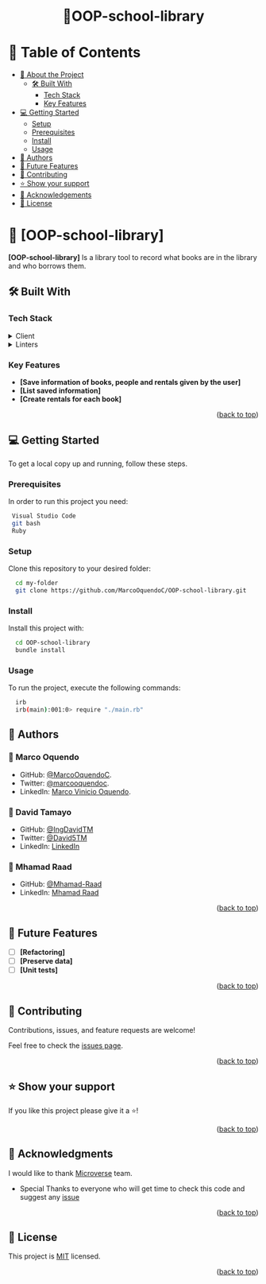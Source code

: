 <a name="readme-top"></a>

<div align="center">

  <h1>📖<b>OOP-school-library</b></h1>
  
</div>

<!-- TABLE OF CONTENTS -->

# 📗 Table of Contents

- [📖 About the Project](#about-project)
  - [🛠 Built With](#built-with)
    - [Tech Stack](#tech-stack)
    - [Key Features](#key-features)
- [💻 Getting Started](#getting-started)
  - [Setup](#setup)
  - [Prerequisites](#prerequisites)
  - [Install](#install)
  - [Usage](#usage)
- [👥 Authors](#authors)
- [🔭 Future Features](#future-features)
- [🤝 Contributing](#contributing)
- [⭐️ Show your support](#support)
- [🙏 Acknowledgements](#acknowledgements)
- [📝 License](#license)

<!-- PROJECT DESCRIPTION -->

# 📖 [OOP-school-library] <a name="about-project"></a>

**[OOP-school-library]** Is a library tool to record what books are in the library and who borrows them.

## 🛠 Built With <a name="built-with"></a>

### Tech Stack <a name="tech-stack"></a>

<details>
  <summary>Client</summary>
  <ul>
    <li><a href="https://www.ruby-lang.org/en/">Ruby</a></li>
  </ul>
</details>

<details>
  <summary>Linters</summary>
  <ul>
    <li><a href="https://docs.rubocop.org/rubocop/1.39/index.html">Rubocop</a></li>
  </ul>
</details>

<!--
<details>
<summary>Database</summary>
  <ul>
    <li><a href="https://www.postgresql.org/">PostgreSQL</a></li>
  </ul>
</details>
-->

### Key Features <a name="key-features"></a>

- **[Save information of books, people and rentals given by the user]**
- **[List saved information]**
- **[Create rentals for each book]**

<p align="right">(<a href="#readme-top">back to top</a>)</p>

<!-- GETTING STARTED -->

## 💻 Getting Started <a name="getting-started"></a>

To get a local copy up and running, follow these steps.

### Prerequisites

In order to run this project you need:

```sh
 Visual Studio Code
 git bash
 Ruby
```
### Setup

Clone this repository to your desired folder:

```sh
  cd my-folder
  git clone https://github.com/MarcoOquendoC/OOP-school-library.git
```
### Install

Install this project with:

```sh
  cd OOP-school-library
  bundle install
```
### Usage

To run the project, execute the following commands:

```sh
  irb
  irb(main):001:0> require "./main.rb"
```

<!-- AUTHORS -->

## 👥 Authors <a name="authors"></a>

### 👤 Marco Oquendo 

- GitHub: [@MarcoOquendoC](https://github.com/MarcoOquendoC). 
- Twitter: [@marcooquendoc](https://twitter.com/marcooquendoc). 
- LinkedIn: [Marco Vinicio Oquendo](https://www.linkedin.com/in/MarcoOquendoC/). 

### 👤 David Tamayo

- GitHub: [@IngDavidTM](https://github.com/IngDavidTM)
- Twitter: [@David5TM](https://twitter.com/David5TM)
- LinkedIn: [LinkedIn](https://www.linkedin.com/in/ing-david-tamayo)

### 👤 Mhamad Raad

- GitHub: [@Mhamad-Raad](https://github.com/Mhamad-Raad)
- LinkedIn: [Mhamad Raad](https://www.linkedin.com/in/mhamad-raad/) 


<p align="right">(<a href="#readme-top">back to top</a>)</p>


<!-- FUTURE FEATURES -->

## 🔭 Future Features <a name="future-features"></a>

- [ ] **[Refactoring]**
- [ ] **[Preserve data]**
- [ ] **[Unit tests]**

<p align="right">(<a href="#readme-top">back to top</a>)</p>

<!-- CONTRIBUTING -->

## 🤝 Contributing <a name="contributing"></a>

Contributions, issues, and feature requests are welcome!

Feel free to check the [issues page](https://github.com/MarcoOquendoC/OOP-school-library/issues).

<p align="right">(<a href="#readme-top">back to top</a>)</p>

<!-- SUPPORT -->

## ⭐️ Show your support <a name="support"></a>

If you like this project please give it a ⭐️!

<p align="right">(<a href="#readme-top">back to top</a>)</p>

<!-- ACKNOWLEDGEMENTS -->

## 🙏 Acknowledgments <a name="acknowledgements"></a>

I would like to thank [Microverse](https://www.microverse.org/) team.
- Special Thanks to everyone who will get time to check this code and suggest any [issue](https://github.com/MarcoOquendoC/OOP-school-library/issues)

<p align="right">(<a href="#readme-top">back to top</a>)</p>

<!-- LICENSE -->

## 📝 License <a name="license"></a>

This project is [MIT](./LICENSE) licensed.

<p align="right">(<a href="#readme-top">back to top</a>)</p>

